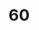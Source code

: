 ---
title: "60"
imageurl: "../src/content/assets/60.webp"
dwnurl: "https://imgs1.thamizhnation.org/60.jpg"
tags: ['thalaivar']
---